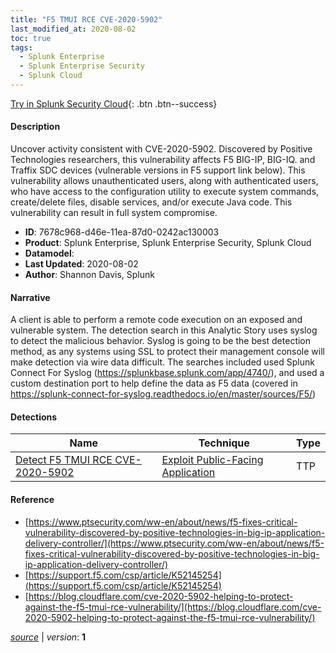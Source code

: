```yaml
---
title: "F5 TMUI RCE CVE-2020-5902"
last_modified_at: 2020-08-02
toc: true
tags:
  - Splunk Enterprise
  - Splunk Enterprise Security
  - Splunk Cloud
---
```


[Try in Splunk Security Cloud](https://www.splunk.com/en_us/cyber-security.html){: .btn .btn--success}

#### Description

Uncover activity consistent with CVE-2020-5902. Discovered by Positive Technologies researchers, this vulnerability affects F5 BIG-IP, BIG-IQ. and Traffix SDC devices (vulnerable versions in F5 support link below). This vulnerability allows unauthenticated users, along with authenticated users, who have access to the configuration utility to execute system commands, create/delete files, disable services, and/or execute Java code.  This vulnerability can result in full system compromise.

- **ID**: 7678c968-d46e-11ea-87d0-0242ac130003
- **Product**: Splunk Enterprise, Splunk Enterprise Security, Splunk Cloud
- **Datamodel**: 
- **Last Updated**: 2020-08-02
- **Author**: Shannon Davis, Splunk

#### Narrative

A client is able to perform a remote code execution on an exposed and vulnerable system. The detection search in this Analytic Story uses syslog to detect the malicious behavior. Syslog is going to be the best detection method, as any systems using SSL to protect their management console will make detection via wire data difficult.  The searches included used Splunk Connect For Syslog (https://splunkbase.splunk.com/app/4740/), and used a custom destination port to help define the data as F5 data (covered in https://splunk-connect-for-syslog.readthedocs.io/en/master/sources/F5/)

#### Detections

| Name        | Technique   | Type         |
| ----------- | ----------- |--------------|
| [Detect F5 TMUI RCE CVE-2020-5902](/web/detect_f5_tmui_rce_cve-2020-5902/) | [Exploit Public-Facing Application](/tags/#exploit-public-facing-application) | TTP |

#### Reference

* [https://www.ptsecurity.com/ww-en/about/news/f5-fixes-critical-vulnerability-discovered-by-positive-technologies-in-big-ip-application-delivery-controller/](https://www.ptsecurity.com/ww-en/about/news/f5-fixes-critical-vulnerability-discovered-by-positive-technologies-in-big-ip-application-delivery-controller/)
* [https://support.f5.com/csp/article/K52145254](https://support.f5.com/csp/article/K52145254)
* [https://blog.cloudflare.com/cve-2020-5902-helping-to-protect-against-the-f5-tmui-rce-vulnerability/](https://blog.cloudflare.com/cve-2020-5902-helping-to-protect-against-the-f5-tmui-rce-vulnerability/)



[*source*](https://github.com/splunk/security_content/tree/develop/stories/f5_tmui_rce_cve-2020-5902.yml) \| *version*: **1**